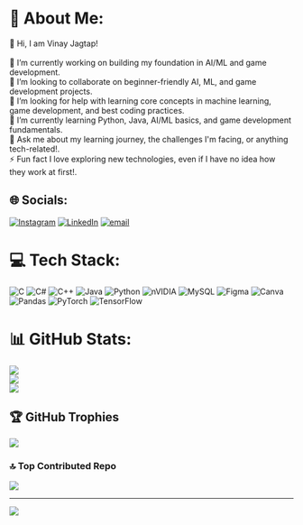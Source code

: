 # 💫 About Me:
👋 Hi, I am Vinay Jagtap!<br><br>🔭 I’m currently working on building my foundation in AI/ML and game development.<br>👯 I’m looking to collaborate on beginner-friendly AI, ML, and game development projects.<br>🤝 I’m looking for help with learning core concepts in machine learning, game development, and best coding practices.<br>🌱 I’m currently learning Python, Java, AI/ML basics, and game development fundamentals.<br>💬 Ask me about my learning journey, the challenges I'm facing, or anything tech-related!.<br>⚡ Fun fact I love exploring new technologies, even if I have no idea how they work at first!.


## 🌐 Socials:
[![Instagram](https://img.shields.io/badge/Instagram-%23E4405F.svg?logo=Instagram&logoColor=white)](https://instagram.com/jagtap_vinay_07) [![LinkedIn](https://img.shields.io/badge/LinkedIn-%230077B5.svg?logo=linkedin&logoColor=white)](https://linkedin.com/in/https://www.linkedin.com/in/vinay-jagtap-565a05323/?lipi=urn%3Ali%3Apage%3Ad_flagship3_feed%3BFkEie3oQRtGIC1KaIAj3rQ%3D%3D) [![email](https://img.shields.io/badge/Email-D14836?logo=gmail&logoColor=white)](mailto:vinayjagtap006@gmail.com) 

# 💻 Tech Stack:
![C](https://img.shields.io/badge/c-%2300599C.svg?style=for-the-badge&logo=c&logoColor=white) ![C#](https://img.shields.io/badge/c%23-%23239120.svg?style=for-the-badge&logo=csharp&logoColor=white) ![C++](https://img.shields.io/badge/c++-%2300599C.svg?style=for-the-badge&logo=c%2B%2B&logoColor=white) ![Java](https://img.shields.io/badge/java-%23ED8B00.svg?style=for-the-badge&logo=openjdk&logoColor=white) ![Python](https://img.shields.io/badge/python-3670A0?style=for-the-badge&logo=python&logoColor=ffdd54) ![nVIDIA](https://img.shields.io/badge/cuda-000000.svg?style=for-the-badge&logo=nVIDIA&logoColor=green) ![MySQL](https://img.shields.io/badge/mysql-4479A1.svg?style=for-the-badge&logo=mysql&logoColor=white) ![Figma](https://img.shields.io/badge/figma-%23F24E1E.svg?style=for-the-badge&logo=figma&logoColor=white) ![Canva](https://img.shields.io/badge/Canva-%2300C4CC.svg?style=for-the-badge&logo=Canva&logoColor=white) ![Pandas](https://img.shields.io/badge/pandas-%23150458.svg?style=for-the-badge&logo=pandas&logoColor=white) ![PyTorch](https://img.shields.io/badge/PyTorch-%23EE4C2C.svg?style=for-the-badge&logo=PyTorch&logoColor=white) ![TensorFlow](https://img.shields.io/badge/TensorFlow-%23FF6F00.svg?style=for-the-badge&logo=TensorFlow&logoColor=white)
# 📊 GitHub Stats:
![](https://github-readme-stats.vercel.app/api?username=VINAY07010&theme=dark&hide_border=false&include_all_commits=true&count_private=false)<br/>
![](https://github-readme-streak-stats.herokuapp.com/?user=VINAY07010&theme=dark&hide_border=false)<br/>
![](https://github-readme-stats.vercel.app/api/top-langs/?username=VINAY07010&theme=dark&hide_border=false&include_all_commits=true&count_private=false&layout=compact)

## 🏆 GitHub Trophies
![](https://github-profile-trophy.vercel.app/?username=VINAY07010&theme=shadow_red&no-frame=false&no-bg=true&margin-w=4)

### 🔝 Top Contributed Repo
![](https://github-contributor-stats.vercel.app/api?username=VINAY07010&limit=5&theme=dark&combine_all_yearly_contributions=true)

---
[![](https://visitcount.itsvg.in/api?id=VINAY07010&icon=8&color=0)](https://visitcount.itsvg.in)

<!-- Proudly created with GPRM ( https://gprm.itsvg.in ) -->
